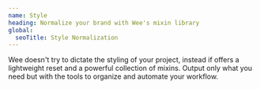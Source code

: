```yaml
---
name: Style
heading: Normalize your brand with Wee's mixin library
global:
  seoTitle: Style Normalization
---
```


Wee doesn't try to dictate the styling of your project, instead if offers a lightweight reset and a powerful collection of mixins. Output only what you need but with the tools to organize and automate your workflow.